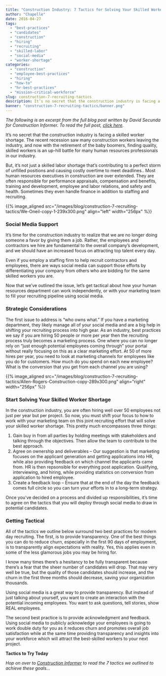 ```yaml
---
title: "Construction Industry: 7 Tactics for Solving Your Skilled Worker Shortage"
author: "Chapelle"
date: 2016-04-27
tags:
  - "best-practices"
  - "candidates"
  - "construction"
  - "hiring"
  - "recruiting"
  - "skilled-labor"
  - "social-media"
  - "worker-shortage"
categories:
  - "construction"
  - "employee-best-practices"
  - "hiring"
  - "how-to"
  - "hr-best-practices"
  - "mission-critical-workforce"
slug: construction-7-recruiting-tactics
description: It’s no secret that the construction industry is facing a skilled worker shortage. Find 7 tactics to solve this shortage using social media!
banner: "construction-7-recruiting-tactics/banner.png"
---
```

_The following is an excerpt from the full blog post written by David Secunda for Construction Informer. To read the full post, [click here](http://constructioninformer.com/2016/04/27/7-tactics-for-solving-your-skilled-worker-shortage/)._   
  
It’s no secret that the construction industry is facing a skilled worker shortage. The recent recession saw many construction workers leaving the industry, and now with the retirement of the baby boomers, finding quality, skilled workers is an up-hill battle for many human resources professionals in our industry.  
  
But, it’s not just a skilled labor shortage that’s contributing to a perfect storm of unfilled positions and causing costly overtime to meet deadlines.. Most human resources executives in construction are over extended. They are often responsible for performance appraisals, compensation and benefits, training and development, employee and labor relations, and safety and health. Sometimes they even handle finance in addition to staffing and recruiting.

{{% image_aligned src="/images/blog/construction-7-recruiting-tactics/We-Oneil-copy-1-239x300.png" align="left" width="256px" %}}

### Social Media Support
It’s time for the construction industry to realize that we are no longer doing someone a favor by giving them a job. Rather, the employees and contractors we hire are fundamental to the overall company’s development, and we should have an increased focus on attracting top talent every day.  
  
Even if you employ a staffing firm to help recruit contractors and employees, there are ways social media can support those efforts by differentiating your company from others who are bidding for the same skilled workers you are.  
  
Now that we’ve outlined the issue, let’s get tactical about how your human resources department can work independently, or with your marketing team to fill your recruiting pipeline using social media.

### Strategic Considerations
The first issue to address is “who owns what.” If you have a marketing department, they likely manage all of your social media and are a big help in shifting your recruiting process into high gear. As an industry, best practices we say if you are hiring 50 people or more per year then the recruiting process truly becomes a marketing process. One where you can no longer rely on “just enough potential employees coming through” your portal without really focusing on this as a clear marketing effort. At 50 of more hires per year, you need to look at marketing channels for employees like you do for customers. How much do you spend on each new employee? What is the conversion that you get from each channel you are using?

{{% image_aligned src="/images/blog/construction-7-recruiting-tactics/Allen-Rogers-Construction-copy-289x300.png" align="right" width="256px" %}}
### Start Solving Your Skilled Worker Shortage
In the construction industry, you are often hiring well over 50 employees not just per year but per project. So now, you must shift your focus to how to work with your marketing team on this joint recruiting effort that will solve your skilled worker shortage. This pretty much encompasses three things:

1. Gain buy in from all parties by holding meetings with stakeholders and talking through the objectives. Then allow the team to contribute to the best approach.
2. Agree on ownership and deliverables – Our suggestion is that marketing focuses on the applicant generation and getting applications into HR, while also providing feedback on which channel the applicants came from. HR is then repsonsible for everything post application. Qualifying, interviewing, and hiring, while providing statistics on conversion from application to hired employee.
3. Create a feedback loop – Ensure that at the end of the day the feedback comes full circle so you can turn your efforts in to a long-term strategy.

Once you’ve decided on a process and divided up responsibilities, it’s time to agree on the tactics that you will deploy through social media to draw in potential candidates.

### Getting Tactical
All of the tactics we outline below surround two best practices for modern day recruiting. The first, is to provide transparency. One of the best things you can do to reduce churn, especially in the first 90 days of employment, is to transparently align expectations with reality. Yes, this applies even in some of the less glamorous jobs you may be hiring for.  
  
I know many times there’s a hesitancy to be fully transparent because there’s a fear that the sheer number of candidates will drop. That may very well be true, but the quality of those candidates should increase, and the churn in the first three months should decrease, saving your organization thousands.  
  
Using social media is a great way to provide transparency. But instead of just talking about yourself, you want to create an interaction with the potential incoming employees. You want to ask questions, tell stories, show REAL employees.  
  
The second best practice is to provide acknowledgment and feedback. Using social media to publicly acknowledge your employees is going to work double duty for you as it reduces churn and promotes overall job satisfaction while at the same time providing transparency and insights into your workforce which will attract the best-skilled workers to your next project.  
  
**Tactics to Try Today**  
  
_Hop on over to [Construction Informer](http://constructioninformer.com/2016/04/27/7-tactics-for-solving-your-skilled-worker-shortage/) to read the 7 tactics we outlined to achieve these goals..._